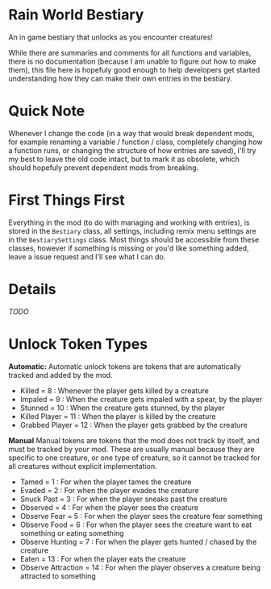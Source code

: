 # Rain World Bestiary
An in game bestiary that unlocks as you encounter creatures!

While there are summaries and comments for all functions and variables, there is no documentation (because I am unable to figure out how to make them), this file here is hopefuly good enough to help developers get started understanding how they can make their own entries in the bestiary.

# Quick Note
Whenever I change the code (in a way that would break dependent mods, for example renaming a variable / function / class, completely changing how a function runs, or changing the structure of how entries are saved), I'll try my best to leave the old code intact, but to mark it as obsolete, which should hopefuly prevent dependent mods from breaking.

# First Things First
Everything in the mod (to do with managing and working with entries), is stored in the `Bestiary` class, all settings, including remix menu settings are in the `BestiarySettings` class. Most things should be accessible from these classes, however if something is missing or you'd like something added, leave a issue request and I'll see what I can do.

# Details
*TODO*


# Unlock Token Types

**Automatic:**
Automatic unlock tokens are tokens that are automatically tracked and added by the mod.
* Killed = 8 : Whenever the player gets killed by a creature
* Impaled = 9 : When the creature gets impaled with a spear, by the player
* Stunned = 10 : When the creature gets stunned, by the player
* Killed Player = 11 : When the player is killed by the creature
* Grabbed Player = 12 : When the player gets grabbed by the creature


**Manual**
Manual tokens are tokens that the mod does not track by itself, and must be tracked by your mod. These are usually manual because they are specific to one creature, or one type of creature, so it cannot be tracked for all creatures without explicit implementation.
* Tamed = 1 : For when the player tames the creature
* Evaded = 2 : For when the player evades the creature
* Snuck Past = 3 : For when the player sneaks past the creature
* Observed = 4 : For when the player sees the creature
* Observe Fear = 5 : For when the player sees the creature fear something
* Observe Food = 6 : For when the player sees the creature want to eat something or eating something
* Observe Hunting = 7 : For when the player gets hunted / chased by the creature
* Eaten = 13 : For when the player eats the creature
* Observe Attraction = 14 : For when the player observes a creature being attracted to something